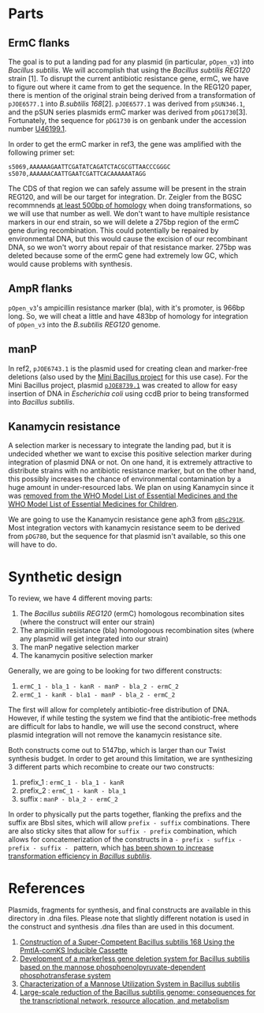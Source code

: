 
# Parts

## ErmC flanks
The goal is to put a landing pad for any plasmid (in particular, `pOpen_v3`) into *Bacillus subtilis*. We will accomplish that using the *Bacillus subtilis REG120* strain [1]. To disrupt the current antibiotic resistance gene, ermC, we have to figure out where it came from to get the sequence. In the REG120 paper, there is mention of the original strain being derived from a transformation of `pJOE6577.1` into *B.subtilis 168*[2]. `pJOE6577.1` was derived from `pSUN346.1`, and the pSUN series plasmids ermC marker was derived from `pDG1730`[3]. Fortunately, the sequence for `pDG1730` is on genbank under the accession number [U46199.1](https://www.ncbi.nlm.nih.gov/nuccore/U46199).

In order to get the ermC marker in ref3, the gene was amplified with the following primer set:
```
s5069,AAAAAAGAATTCGATATCAGATCTACGCGTTAACCCGGGC
s5070,AAAAAACAATTGAATCGATTCACAAAAAATAGG
```

The CDS of that region we can safely assume will be present in the strain REG120, and will be our target for integration. Dr. Zeigler from the BGSC recommnends [at least 500bp of homology](https://www.researchgate.net/post/Can_Bacillus_subtilis_only_be_transformed_using_multimeric_DNA_molecules_can_you_also_digest_the_plasmid_without_religation) when doing transformations, so we will use that number as well. We don't want to have multiple resistance markers in our end strain, so we will delete a 275bp region of the ermC gene during recombination. This could potentially be repaired by environmental DNA, but this would cause the excision of our recombinant DNA, so we won't worry about repair of that resistance marker. 275bp was deleted because some of the ermC gene had extremely low GC, which would cause problems with synthesis.


## AmpR flanks
`pOpen_v3`'s ampicillin resistance marker (bla), with it's promoter, is 966bp long. So, we will cheat a little and have 483bp of homology for integration of `pOpen_v3` into the *B.subtilis REG120* genome.

## manP
In ref2, `pJOE6743.1` is the plasmid used for creating clean and marker-free deletions (also used by the [Mini Bacillus project](http://www.minibacillus.org/methods) for this use case). For the Mini Bacillus project, plasmid [`pJOE8739.1`](https://www.ncbi.nlm.nih.gov/nuccore/KY200664) was created to allow for easy insertion of DNA in *Escherichia coli* using ccdB prior to being transformed into *Bacillus subtilis*.

## Kanamycin resistance 
A selection marker is necessary to integrate the landing pad, but it is undecided whether we want to excise this positive selection marker during integration of plasmid DNA or not. On one hand, it is extremely attractive to distribute strains with no antibiotic resistance marker, but on the other hand, this possibly increases the chance of environmental contamination by a huge amount in under-resourced labs. We plan on using Kanamycin since it was [removed from the WHO Model List of Essential Medicines and the WHO Model List of Essential Medicines for Children](https://www.who.int/selection_medicines/committees/expert/22/applications/s6.2.4_kanamycin-capreomycin_MSF.pdf?ua=1).

We are going to use the Kanamycin resistance gene aph3 from [`pBSc291K`](https://www.ncbi.nlm.nih.gov/nuccore/1275510555). Most integration vectors with kanamycin resistance seem to be derived from `pDG780`, but the sequence for that plasmid isn't available, so this one will have to do. 

# Synthetic design

To review, we have 4 different moving parts:
1. The *Bacillus subtilis REG120* (ermC) homologous recombination sites (where the construct will enter our strain)
2. The ampicillin resistance (bla) homologoous recombination sites (where any plasmid will get integrated into our strain)
3. The manP negative selection marker
4. The kanamycin positive selection marker

Generally, we are going to be looking for two different constructs:
1. `ermC_1 - bla_1 - kanR - manP - bla_2 - ermC_2`
2. `ermC_1 - kanR - bla1 - manP - bla_2 - ermC_2`

The first will allow for completely antibiotic-free distribution of DNA. However, if while testing the system we find that the antibiotic-free methods are difficult for labs to handle, we will use the second construct, where plasmid integration will not remove the kanamycin resistance site. 

Both constructs come out to 5147bp, which is larger than our Twist synthesis budget. In order to get around this limitation, we are synthesizing 3 different parts which recombine to create our two constructs:

1. prefix_1 : `ermC_1 - bla_1 - kanR`
2. prefix_2 : `ermC_1 - kanR - bla_1`
3. suffix : `manP - bla_2 - ermC_2`

In order to physically put the parts together, flanking the prefixs and the suffix are BbsI sites, which will allow `prefix - suffix` combinations. There are also sticky sites that allow for `suffix - prefix` combination, which allows for concatemerization of the constructs in a `- prefix - suffix - prefix - suffix - ` pattern, which [has been shown to increase transformation efficiency in *Bacillus subtilis*](https://dx.doi.org/10.1111%2Fj.1751-7915.2010.00230.x). 

# References
Plasmids, fragments for synthesis, and final constructs are available in this directory in .dna files. Please note that slightly different notation is used in the construct and synthesis .dna files than are used in this document. 

1. [Construction of a Super-Competent Bacillus subtilis 168 Using the PmtlA-comKS Inducible Cassette](https://dx.doi.org/10.3389%2Ffmicb.2015.01431)
2. [Development of a markerless gene deletion system for Bacillus subtilis based on the mannose phosphoenolpyruvate-dependent phosphotransferase system](https://doi.org/10.1099/mic.0.000150)
3. [Characterization of a Mannose Utilization System in Bacillus subtilis](https://dx.doi.org/10.1128%2FJB.01673-09)
4. [Large-scale reduction of the Bacillus subtilis genome: consequences for the transcriptional network, resource allocation, and metabolism](https://dx.doi.org/10.1101%2Fgr.215293.116)
